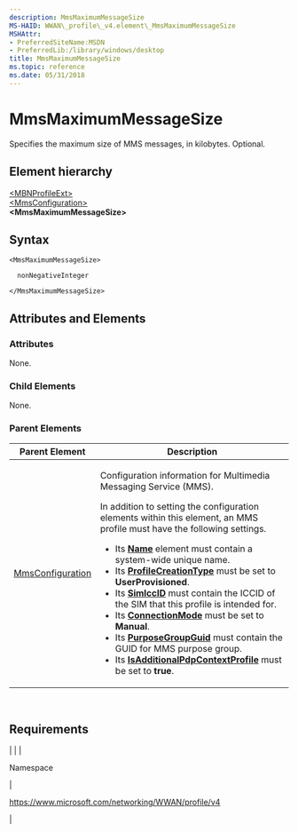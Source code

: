 ```yaml
---
description: MmsMaximumMessageSize
MS-HAID: WWAN\_profile\_v4.element\_MmsMaximumMessageSize
MSHAttr:
- PreferredSiteName:MSDN
- PreferredLib:/library/windows/desktop
title: MmsMaximumMessageSize
ms.topic: reference
ms.date: 05/31/2018
---
```


# <span id="WWAN_profile_v4.element_MmsMaximumMessageSize"></span>MmsMaximumMessageSize

Specifies the maximum size of MMS messages, in kilobytes. Optional.

## Element hierarchy

[&lt;MBNProfileExt&gt;](element-mbnprofileext.md)  
[&lt;MmsConfiguration&gt;](element-mmsconfiguration.md)  
**&lt;MmsMaximumMessageSize&gt;**

## Syntax

``` syntax
<MmsMaximumMessageSize>

  nonNegativeInteger

</MmsMaximumMessageSize>
```

## <span id="Attributes_and_Elements"></span><span id="attributes_and_elements"></span><span id="ATTRIBUTES_AND_ELEMENTS"></span>Attributes and Elements

### <span id="attributes"></span><span id="ATTRIBUTES"></span>Attributes

None.

### <span id="Child_Elements"></span><span id="child_elements"></span><span id="CHILD_ELEMENTS"></span>Child Elements

None.

### <span id="parent_elements"></span><span id="PARENT_ELEMENTS"></span>Parent Elements


| Parent Element | Description | 
|----------------|-------------|
| <a href="element-mmsconfiguration.md">MmsConfiguration</a> | <p>Configuration information for Multimedia Messaging Service (MMS).</p><p>In addition to setting the configuration elements within this element, an MMS profile must have the following settings.</p><ul><li>Its <a href="element-name.md"><strong>Name</strong></a> element must contain a system-wide unique name.</li><li>Its <a href="../mbn/schema-profilecreationtype-mbnprofile-element.md"><strong>ProfileCreationType</strong></a> must be set to <strong>UserProvisioned</strong>.</li><li>Its <a href="/windows/desktop/api/mbnapi/nf-mbnapi-imbnsubscriberinformation-get_simiccid"><strong>SimIccID</strong></a> must contain the ICCID of the SIM that this profile is intended for.</li><li>Its <a href="../mbn/schema-connectionmode-mbnprofile-element.md"><strong>ConnectionMode</strong></a> must be set to <strong>Manual</strong>.</li><li>Its <a href="element-purposegroupguid.md"><strong>PurposeGroupGuid</strong></a> must contain the GUID for MMS purpose group.</li><li>Its <a href="/previous-versions/windows/desktop/legacy/mt156987(v=vs.85)"><strong>IsAdditionalPdpContextProfile</strong></a> must be set to <strong>true</strong>.</li></ul> | 


 

## Requirements


| 
|
| <p>Namespace</p> | <p>https://www.microsoft.com/networking/WWAN/profile/v4</p> | 


 

 
